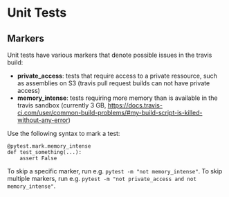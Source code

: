 # Unit Tests
## Markers
Unit tests have various markers that denote possible issues in the travis build:

* **private_access**: tests that require access to a private ressource, such as assemblies on S3 (travis pull request builds can not have private access)
* **memory_intense**: tests requiring more memory than is available in the travis sandbox (currently 3 GB, https://docs.travis-ci.com/user/common-build-problems/#my-build-script-is-killed-without-any-error)

Use the following syntax to mark a test:
```
@pytest.mark.memory_intense
def test_something(...):
    assert False
```

To skip a specific marker, run e.g. `pytest -m "not memory_intense"`.
To skip multiple markers, run e.g. `pytest -m "not private_access and not memory_intense"`.
